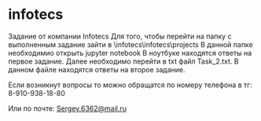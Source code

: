# infotecs
Задание от компании Infotecs
Для того, чтобы перейти на папку с выполненным задание зайти в \infotecs\infotecs\projects
В данной папке необходимио открыть jupyter notebook
В ноутбуке находятся ответы на первое задание.
Далее необходимо перейти в txt файл Task_2.txt.
В данном файле находятся ответы на второе задание.

Если возникнут вопросы то можно обращатся по номеру телефона в тг:
8-910-938-18-80

Или по почте:
Sergey.6362@mail.ru
